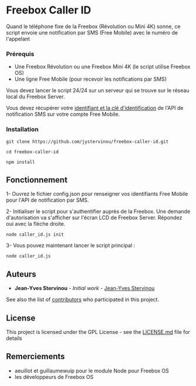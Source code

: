 # Freebox Caller ID

Quand le téléphone fixe de la Freebox (Révolution ou Mini 4K) sonne, ce script envoie une notification par SMS (Free Mobile) avec le numéro de l'appelant

### Prérequis

* Une Freebox Révolution ou une Freebox Mini 4K (le script utilise Freebox OS)
* Une ligne Free Mobile (pour recevoir les notifications par SMS)

Vous devez lancer le script 24/24 sur un serveur qui se trouve sur le réseau local du Freebox Server.

Vous devez récupérer votre [identifiant et la clé d'identification](http://www.universfreebox.com/article/26337/Nouveau-Free-Mobile-lance-un-systeme-de-notification-SMS-pour-vos-appareils-connectes) de l'API de notification SMS sur votre compte Free Mobile.

### Installation

```
git clone https://github.com/jystervinou/freebox-caller-id.git

cd freebox-caller-id

npm install
```

## Fonctionnement

1- Ouvrez le fichier config.json pour renseigner vos identifiants Free Mobile pour l'API de notification par SMS. 

2- Initialiser le script pour s'authentifier auprès de la Freebox. Une demande d'autorisation va s'afficher sur l'écran LCD de Freebox Server. Répondez oui avec la flèche droite.

```
node caller_id.js init
```

3- Vous pouvez maintenant lancer le script principal :

```
node caller_id.js
```

## Auteurs

* **Jean-Yves Stervinou** - *Initial work* - [Jean-Yves Stervinou](https://github.com/jystervinou)

See also the list of [contributors](https://github.com/your/project/contributors) who participated in this project.

## License

This project is licensed under the GPL License - see the [LICENSE.md](LICENSE.md) file for details

## Remerciements

* aeuillot et guillaumewuip pour le module Node pour Freebox OS
* les développeurs de Freebox OS

